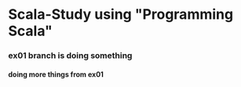 # Scala-Study using "Programming Scala"

### ex01 branch is doing something


#### doing more things from ex01




